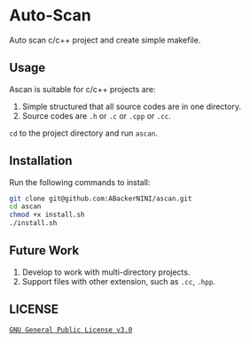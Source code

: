 # Auto-Scan

Auto scan c/c++ project and create simple makefile.

## Usage

Ascan is suitable for c/c++ projects are:

1. Simple structured that all source codes are in one directory.
2. Source codes are `.h` or `.c` or `.cpp` or `.cc`.

`cd` to the project directory and run `ascan`.

## Installation

Run the following commands to install:

```bash
git clone git@github.com:ABackerNINI/ascan.git
cd ascan
chmod +x install.sh
./install.sh
```

## Future Work

1. Develop to work with multi-directory projects.
2. Support files with other extension, such as `.cc`, `.hpp`.

## LICENSE

[`GNU General Public License v3.0`](https://github.com/ABackerNINI/ascan/blob/master/LICENSE)
